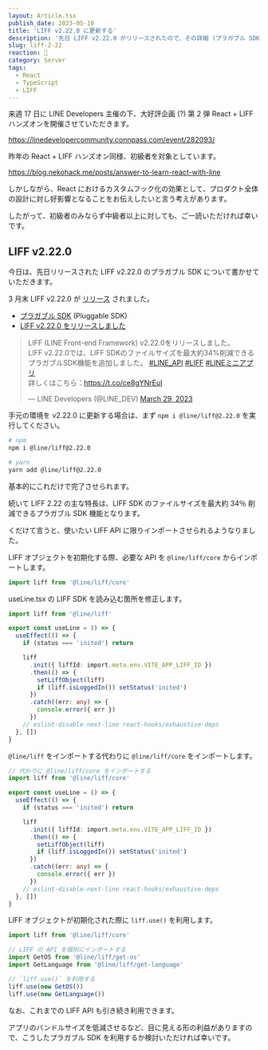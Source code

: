 ```yaml
---
layout: Article.tsx
publish_date: 2023-05-10
title: 'LIFF v2.22.0 に更新する'
description: '先日 LIFF v2.22.0 がリリースされたので、その詳細 (プラガブル SDK) についてかいつまんで書かせていただいています。'
slug: liff-2-22
reaction: 🐡
category: Server
tags:
  - React
  - TypeScript
  - LIFF
---
```


来週 17 日に LINE Developers 主催の下、大好評企画 (?) 第 2 弾 React + LIFF ハンズオンを開催させていただきます。

https://linedevelopercommunity.connpass.com/event/282093/

昨年の React + LIFF ハンズオン同様、初級者を対象としています。

https://blog.nekohack.me/posts/answer-to-learn-react-with-line

しかしながら、React におけるカスタムフック化の効果として、プロダクト全体の設計に対し好影響となることをお伝えしたいと言う考えがあります。

したがって、初級者のみならず中級者以上に対しても、ご一読いただければ幸いです。

## LIFF v2.22.0

今日は、先日リリースされた LIFF v2.22.0 のプラガブル SDK について書かせていただきます。

3 月末 LIFF v2.22.0 が [リリース](https://developers.line.biz/ja/news/2023/03/29/release-liff-2-22-0/) されました。

- [プラガブル SDK](https://developers.line.biz/ja/docs/liff/pluggable-sdk/) (Pluggable SDK)
- [LIFF v2.22.0 をリリースしました](https://developers.line.biz/ja/news/2023/03/29/release-liff-2-22-0/)

<blockquote class="twitter-tweet"><p lang="ja" dir="ltr">LIFF (LINE Front-end Framework) v2.22.0をリリースしました。<br>LIFF v2.22.0では、LIFF SDKのファイルサイズを最大約34%削減できるプラガブルSDK機能を追加しました。 <a href="https://twitter.com/hashtag/LINE_API?src=hash&amp;ref_src=twsrc%5Etfw">#LINE_API</a> <a href="https://twitter.com/hashtag/LIFF?src=hash&amp;ref_src=twsrc%5Etfw">#LIFF</a> <a href="https://twitter.com/hashtag/LINE%E3%83%9F%E3%83%8B%E3%82%A2%E3%83%97%E3%83%AA?src=hash&amp;ref_src=twsrc%5Etfw">#LINEミニアプリ</a><br>詳しくはこちら：<a href="https://t.co/ce8gYNrEuI">https://t.co/ce8gYNrEuI</a></p>&mdash; LINE Developers (@LINE_DEV) <a href="https://twitter.com/LINE_DEV/status/1640994234697412610?ref_src=twsrc%5Etfw">March 29, 2023</a></blockquote> <script async src="https://platform.twitter.com/widgets.js" charset="utf-8"></script>

手元の環境を v2.22.0 に更新する場合は、まず `npm i @line/liff@2.22.0` を実行してください。

```bash
# npm
npm i @line/liff@2.22.0

# yarn
yarn add @line/liff@2.22.0
```

基本的にこれだけで完了させられます。

続いて LIFF 2.22 の主な特長は、LIFF SDK のファイルサイズを最大約 34％ 削減できるプラガブル SDK 機能となります。

くだけて言うと、使いたい LIFF API に限りインポートさせられるようなりました。

LIFF オブジェクトを初期化する際、必要な API を `@line/liff/core` からインポートします。

```ts
import liff from '@line/liff/core'
```

useLine.tsx の LIFF SDK を読み込む箇所を修正します。

```ts
import liff from '@line/liff'

export const useLine = () => {
  useEffect(() => {
    if (status === 'inited') return

    liff
      .init({ liffId: import.meta.env.VITE_APP_LIFF_ID })
      .then(() => {
        setLiffObject(liff)
        if (liff.isLoggedIn()) setStatus('inited')
      })
      .catch((err: any) => {
        console.error({ err })
      })
    // eslint-disable-next-line react-hooks/exhaustive-deps
  }, [])
}
```

`@line/liff` をインポートする代わりに `@line/liff/core` をインポートします。

```ts
// 代わりに @line/liff/core をインポートする
import liff from '@line/liff/core'

export const useLine = () => {
  useEffect(() => {
    if (status === 'inited') return

    liff
      .init({ liffId: import.meta.env.VITE_APP_LIFF_ID })
      .then(() => {
        setLiffObject(liff)
        if (liff.isLoggedIn()) setStatus('inited')
      })
      .catch((err: any) => {
        console.error({ err })
      })
    // eslint-disable-next-line react-hooks/exhaustive-deps
  }, [])
}
```

LIFF オブジェクトが初期化された際に `liff.use()` を利用します。

```ts
import liff from '@line/liff/core'

// LIFF の API を個別にインポートする
import GetOS from '@line/liff/get-os'
import GetLanguage from '@line/liff/get-language'

// `liff.use()` を利用する
liff.use(new GetOS())
liff.use(new GetLanguage())
```

なお、これまでの LIFF API も引き続き利用できます。

アプリのバンドルサイズを低減させるなど、目に見える形の利益がありますので、こうしたプラガブル SDK を利用するか検討いただければ幸いです。
